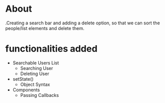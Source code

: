 # About 
.Creating a search bar and adding a delete option, so that we can sort the people/list elements and delete them. 

# functionalities  added

- Searchable Users List
  - Searching User
  - Deleting User
- setState() 
  - Object Syntax
- Components
  - Passing Callbacks
